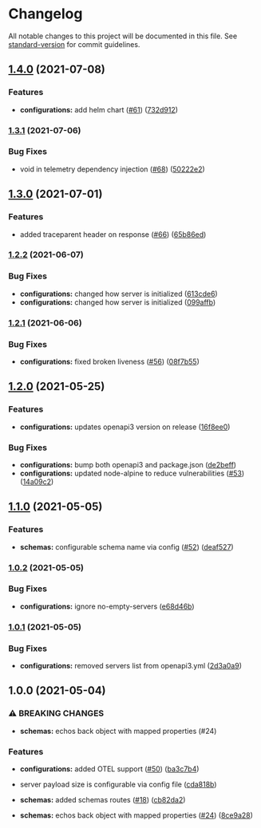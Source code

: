 # Changelog

All notable changes to this project will be documented in this file. See [standard-version](https://github.com/conventional-changelog/standard-version) for commit guidelines.

## [1.4.0](https://github.com/mapcolonies/external-to-osm-tag-mapping/compare/v1.3.1...v1.4.0) (2021-07-08)


### Features

* **configurations:** add helm chart ([#61](https://github.com/mapcolonies/external-to-osm-tag-mapping/issues/61)) ([732d912](https://github.com/mapcolonies/external-to-osm-tag-mapping/commit/732d912ff8a5e8e926fa2fa2beafe5e042cb0ad4))

### [1.3.1](https://github.com/mapcolonies/external-to-osm-tag-mapping/compare/v1.3.0...v1.3.1) (2021-07-06)


### Bug Fixes

* void in telemetry dependency injection ([#68](https://github.com/mapcolonies/external-to-osm-tag-mapping/issues/68)) ([50222e2](https://github.com/mapcolonies/external-to-osm-tag-mapping/commit/50222e2c7153c3d24d403aad3cf3fdcd785268a4))

## [1.3.0](https://github.com/mapcolonies/external-to-osm-tag-mapping/compare/v1.2.2...v1.3.0) (2021-07-01)


### Features

* added traceparent header on response ([#66](https://github.com/mapcolonies/external-to-osm-tag-mapping/issues/66)) ([65b86ed](https://github.com/mapcolonies/external-to-osm-tag-mapping/commit/65b86edc89d3f8652c08f2f3bb76fd3f492a4461))

### [1.2.2](https://github.com/mapcolonies/external-to-osm-tag-mapping/compare/v1.2.1...v1.2.2) (2021-06-07)


### Bug Fixes

* **configurations:** changed how server is initialized ([613cde6](https://github.com/mapcolonies/external-to-osm-tag-mapping/commit/613cde62993fb5b10ceae41cb1b2bb1c0ce4c0d5))
* **configurations:** changed how server is initialized ([099affb](https://github.com/mapcolonies/external-to-osm-tag-mapping/commit/099affb456e7fbf60d934b9df718a0bfe33568ed))

### [1.2.1](https://github.com/mapcolonies/external-to-osm-tag-mapping/compare/v1.2.0...v1.2.1) (2021-06-06)


### Bug Fixes

* **configurations:** fixed broken liveness ([#56](https://github.com/mapcolonies/external-to-osm-tag-mapping/issues/56)) ([08f7b55](https://github.com/mapcolonies/external-to-osm-tag-mapping/commit/08f7b550f198ab873de690d3ded35d606d5b4194))

## [1.2.0](https://github.com/mapcolonies/external-to-osm-tag-mapping/compare/v1.1.0...v1.2.0) (2021-05-25)


### Features

* **configurations:** updates openapi3 version on release ([16f8ee0](https://github.com/mapcolonies/external-to-osm-tag-mapping/commit/16f8ee07e29363e10c172b5ff2ec1001018a8d5a))


### Bug Fixes

* **configurations:** bump both openapi3 and package.json ([de2beff](https://github.com/mapcolonies/external-to-osm-tag-mapping/commit/de2befff37608a228209281ee9068633a9f8e62b))
* **configurations:** updated node-alpine to reduce vulnerabilities ([#53](https://github.com/mapcolonies/external-to-osm-tag-mapping/issues/53)) ([14a09c2](https://github.com/mapcolonies/external-to-osm-tag-mapping/commit/14a09c224691b381cda74296e3170e7221e8e3e2))

## [1.1.0](https://github.com/mapcolonies/external-to-osm-tag-mapping/compare/v1.0.2...v1.1.0) (2021-05-05)


### Features

* **schemas:** configurable schema name via config ([#52](https://github.com/mapcolonies/external-to-osm-tag-mapping/issues/52)) ([deaf527](https://github.com/mapcolonies/external-to-osm-tag-mapping/commit/deaf527a3a26d444491bd38329f18d7390f4a04d))

### [1.0.2](https://github.com/mapcolonies/external-to-osm-tag-mapping/compare/v1.0.1...v1.0.2) (2021-05-05)


### Bug Fixes

* **configurations:** ignore no-empty-servers ([e68d46b](https://github.com/mapcolonies/external-to-osm-tag-mapping/commit/e68d46b78438ad8f8ca7a3a1457b1b84ecbadaba))

### [1.0.1](https://github.com/mapcolonies/external-to-osm-tag-mapping/compare/v1.0.0...v1.0.1) (2021-05-05)


### Bug Fixes

* **configurations:** removed servers list from openapi3.yml ([2d3a0a9](https://github.com/mapcolonies/external-to-osm-tag-mapping/commit/2d3a0a9aa1bd96eb5eb09286faf4868ad9f29dc1))

## 1.0.0 (2021-05-04)


### ⚠ BREAKING CHANGES

* **schemas:** echos back object with mapped properties (#24)

### Features

* **configurations:** added OTEL support ([#50](https://github.com/mapcolonies/external-to-osm-tag-mapping/issues/50)) ([ba3c7b4](https://github.com/mapcolonies/external-to-osm-tag-mapping/commit/ba3c7b41644ef769f33e07651e432932884be371))
* server payload size is configurable via config file ([cda818b](https://github.com/mapcolonies/external-to-osm-tag-mapping/commit/cda818be4f14eacee90171e52a90bb813837376f))
* **schemas:**  added schemas routes ([#18](https://github.com/mapcolonies/external-to-osm-tag-mapping/issues/18)) ([cb82da2](https://github.com/mapcolonies/external-to-osm-tag-mapping/commit/cb82da2af7404ddc8dbefd5b71b689589db84b50))


* **schemas:** echos back object with mapped properties ([#24](https://github.com/mapcolonies/external-to-osm-tag-mapping/issues/24)) ([8ce9a28](https://github.com/mapcolonies/external-to-osm-tag-mapping/commit/8ce9a28d18c20f868e3baabfeec9dc556f09302c))
